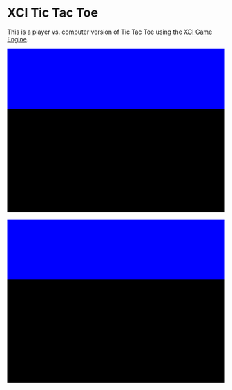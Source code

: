 # XCI Tic Tac Toe

This is a player vs. computer version of Tic Tac Toe using the [XCI Game Engine](https://github.com/SlithyMatt/x16-xci).

![Gameplay](gameplay.gif)

![Losing](losing.gif)
